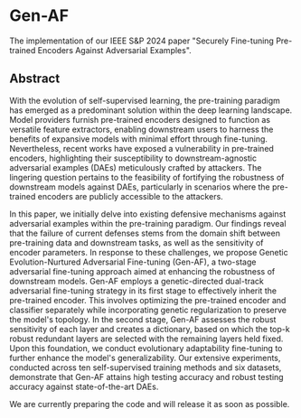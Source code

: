 # Gen-AF

The implementation of our IEEE S&P 2024 paper "Securely Fine-tuning Pre-trained Encoders Against Adversarial Examples".

## Abstract

With the evolution of self-supervised learning, the pre-training paradigm has emerged as a predominant solution within the deep learning landscape. Model providers furnish pre-trained encoders designed to function as versatile feature extractors, enabling downstream users to harness the benefits of expansive models with minimal effort through fine-tuning.
Nevertheless, recent works have exposed a vulnerability in pre-trained encoders, highlighting their susceptibility to downstream-agnostic adversarial examples (DAEs) meticulously crafted by attackers. The lingering question pertains to the feasibility of fortifying the robustness of downstream models against DAEs, particularly in scenarios where the pre-trained encoders are publicly accessible to the attackers.

In this paper, we initially delve into existing defensive mechanisms against adversarial examples within the pre-training paradigm. Our findings reveal that the failure of current defenses stems from the domain shift between pre-training data and downstream tasks, as well as the sensitivity of encoder parameters. In response to these challenges, we propose Genetic Evolution-Nurtured Adversarial Fine-tuning (Gen-AF), a two-stage adversarial fine-tuning approach aimed at enhancing the robustness of downstream models. Gen-AF employs a genetic-directed dual-track adversarial fine-tuning strategy in its first stage to effectively inherit the pre-trained encoder. This involves optimizing the pre-trained encoder and classifier separately while incorporating genetic regularization to preserve the model's topology. In the second stage, Gen-AF assesses the robust sensitivity of each layer and creates a dictionary, based on which the top-k robust redundant layers are selected  with the remaining layers held fixed. Upon this foundation, we conduct evolutionary adaptability fine-tuning to further enhance the model's generalizability. Our extensive experiments, conducted across ten self-supervised training methods and six datasets, demonstrate that Gen-AF attains high testing accuracy and robust testing accuracy against state-of-the-art DAEs. 

We are currently preparing the code and will release it as soon as possible.
